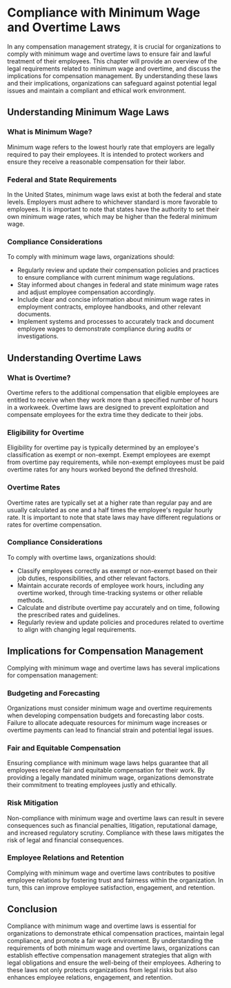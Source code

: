 Compliance with Minimum Wage and Overtime Laws
=========================================================

In any compensation management strategy, it is crucial for organizations to comply with minimum wage and overtime laws to ensure fair and lawful treatment of their employees. This chapter will provide an overview of the legal requirements related to minimum wage and overtime, and discuss the implications for compensation management. By understanding these laws and their implications, organizations can safeguard against potential legal issues and maintain a compliant and ethical work environment.

Understanding Minimum Wage Laws
-------------------------------

### What is Minimum Wage?

Minimum wage refers to the lowest hourly rate that employers are legally required to pay their employees. It is intended to protect workers and ensure they receive a reasonable compensation for their labor.

### Federal and State Requirements

In the United States, minimum wage laws exist at both the federal and state levels. Employers must adhere to whichever standard is more favorable to employees. It is important to note that states have the authority to set their own minimum wage rates, which may be higher than the federal minimum wage.

### Compliance Considerations

To comply with minimum wage laws, organizations should:

* Regularly review and update their compensation policies and practices to ensure compliance with current minimum wage regulations.
* Stay informed about changes in federal and state minimum wage rates and adjust employee compensation accordingly.
* Include clear and concise information about minimum wage rates in employment contracts, employee handbooks, and other relevant documents.
* Implement systems and processes to accurately track and document employee wages to demonstrate compliance during audits or investigations.

Understanding Overtime Laws
---------------------------

### What is Overtime?

Overtime refers to the additional compensation that eligible employees are entitled to receive when they work more than a specified number of hours in a workweek. Overtime laws are designed to prevent exploitation and compensate employees for the extra time they dedicate to their jobs.

### Eligibility for Overtime

Eligibility for overtime pay is typically determined by an employee's classification as exempt or non-exempt. Exempt employees are exempt from overtime pay requirements, while non-exempt employees must be paid overtime rates for any hours worked beyond the defined threshold.

### Overtime Rates

Overtime rates are typically set at a higher rate than regular pay and are usually calculated as one and a half times the employee's regular hourly rate. It is important to note that state laws may have different regulations or rates for overtime compensation.

### Compliance Considerations

To comply with overtime laws, organizations should:

* Classify employees correctly as exempt or non-exempt based on their job duties, responsibilities, and other relevant factors.
* Maintain accurate records of employee work hours, including any overtime worked, through time-tracking systems or other reliable methods.
* Calculate and distribute overtime pay accurately and on time, following the prescribed rates and guidelines.
* Regularly review and update policies and procedures related to overtime to align with changing legal requirements.

Implications for Compensation Management
----------------------------------------

Complying with minimum wage and overtime laws has several implications for compensation management:

### Budgeting and Forecasting

Organizations must consider minimum wage and overtime requirements when developing compensation budgets and forecasting labor costs. Failure to allocate adequate resources for minimum wage increases or overtime payments can lead to financial strain and potential legal issues.

### Fair and Equitable Compensation

Ensuring compliance with minimum wage laws helps guarantee that all employees receive fair and equitable compensation for their work. By providing a legally mandated minimum wage, organizations demonstrate their commitment to treating employees justly and ethically.

### Risk Mitigation

Non-compliance with minimum wage and overtime laws can result in severe consequences such as financial penalties, litigation, reputational damage, and increased regulatory scrutiny. Compliance with these laws mitigates the risk of legal and financial consequences.

### Employee Relations and Retention

Complying with minimum wage and overtime laws contributes to positive employee relations by fostering trust and fairness within the organization. In turn, this can improve employee satisfaction, engagement, and retention.

Conclusion
----------

Compliance with minimum wage and overtime laws is essential for organizations to demonstrate ethical compensation practices, maintain legal compliance, and promote a fair work environment. By understanding the requirements of both minimum wage and overtime laws, organizations can establish effective compensation management strategies that align with legal obligations and ensure the well-being of their employees. Adhering to these laws not only protects organizations from legal risks but also enhances employee relations, engagement, and retention.

